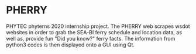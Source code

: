 # PHERRY
PHYTEC phyterns 2020 internship project. The PHERRY web scrapes wsdot websites in order to grab the SEA-BI ferry schedule and location data, as well as, provide fun "Did you know?" ferry facts. The information from python3 codes is then displayed onto a GUI using Qt. 
